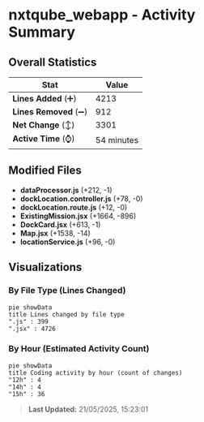# nxtqube_webapp - Activity Summary 

## Overall Statistics

| Stat                   | Value                                                             |
| ---------------------- | ----------------------------------------------------------------- |
| **Lines Added** (➕)   | 4213                                          |
| **Lines Removed** (➖) | 912                                        |
| **Net Change** (↕)    | 3301                |
| **Active Time** (⌚)   | 54 minutes |


## Modified Files
- **dataProcessor.js** (+212, -1)
- **dockLocation.controller.js** (+78, -0)
- **dockLocation.route.js** (+12, -0)
- **ExistingMission.jsx** (+1664, -896)
- **DockCard.jsx** (+613, -1)
- **Map.jsx** (+1538, -14)
- **locationService.js** (+96, -0)

## Visualizations

### By File Type (Lines Changed)

```mermaid
pie showData
title Lines changed by file type
".js" : 399
".jsx" : 4726
```

### By Hour (Estimated Activity Count)

```mermaid
pie showData
title Coding activity by hour (count of changes)
"12h" : 4
"14h" : 4
"15h" : 36
```


> **Last Updated:** 21/05/2025, 15:23:01